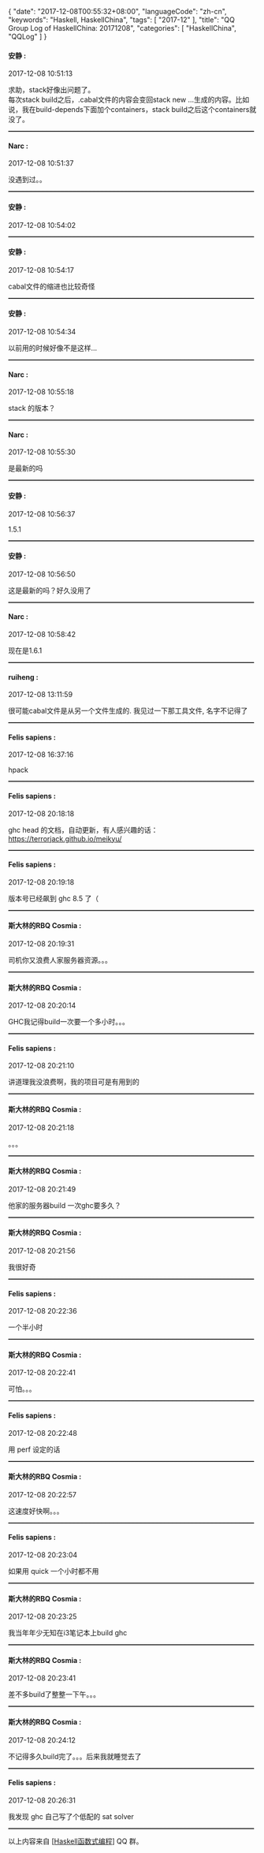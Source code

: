 {
  "date": "2017-12-08T00:55:32+08:00",
  "languageCode": "zh-cn",
  "keywords": "Haskell, HaskellChina",
  "tags": [
    "2017-12"
  ],
  "title": "QQ Group Log of HaskellChina: 20171208",
  "categories": [
    "HaskellChina", "QQLog"
  ]
}



#### 安静 :

<span class="article-duration">2017-12-08 10:51:13</span>

求助，stack好像出问题了。<br />每次stack build之后，.cabal文件的内容会变回stack new ...生成的内容。比如说，我在build-depends下面加个containers，stack build之后这个containers就没了。

<hr style="border-top: 1px dotted grey;width:99%"/>



#### Narc :

<span class="article-duration">2017-12-08 10:51:37</span>

没遇到过。。

<hr style="border-top: 1px dotted grey;width:99%"/>



#### 安静 :

<span class="article-duration">2017-12-08 10:54:02</span>



<hr style="border-top: 1px dotted grey;width:99%"/>



#### 安静 :

<span class="article-duration">2017-12-08 10:54:17</span>

cabal文件的缩进也比较奇怪

<hr style="border-top: 1px dotted grey;width:99%"/>



#### 安静 :

<span class="article-duration">2017-12-08 10:54:34</span>

以前用的时候好像不是这样...

<hr style="border-top: 1px dotted grey;width:99%"/>



#### Narc :

<span class="article-duration">2017-12-08 10:55:18</span>

stack 的版本？

<hr style="border-top: 1px dotted grey;width:99%"/>



#### Narc :

<span class="article-duration">2017-12-08 10:55:30</span>

是最新的吗

<hr style="border-top: 1px dotted grey;width:99%"/>



#### 安静 :

<span class="article-duration">2017-12-08 10:56:37</span>

1.5.1

<hr style="border-top: 1px dotted grey;width:99%"/>



#### 安静 :

<span class="article-duration">2017-12-08 10:56:50</span>

这是最新的吗？好久没用了

<hr style="border-top: 1px dotted grey;width:99%"/>



#### Narc :

<span class="article-duration">2017-12-08 10:58:42</span>

现在是1.6.1

<hr style="border-top: 1px dotted grey;width:99%"/>



#### ruiheng :

<span class="article-duration">2017-12-08 13:11:59</span>

很可能cabal文件是从另一个文件生成的. 我见过一下那工具文件, 名字不记得了

<hr style="border-top: 1px dotted grey;width:99%"/>



#### Felis sapiens :

<span class="article-duration">2017-12-08 16:37:16</span>

hpack

<hr style="border-top: 1px dotted grey;width:99%"/>



#### Felis sapiens :

<span class="article-duration">2017-12-08 20:18:18</span>

ghc head 的文档，自动更新，有人感兴趣的话：https://terrorjack.github.io/meikyu/

<hr style="border-top: 1px dotted grey;width:99%"/>



#### Felis sapiens :

<span class="article-duration">2017-12-08 20:19:18</span>

版本号已经飙到 ghc 8.5 了（

<hr style="border-top: 1px dotted grey;width:99%"/>



#### 斯大林的RBQ Cosmia :

<span class="article-duration">2017-12-08 20:19:31</span>

司机你又浪费人家服务器资源。。。

<hr style="border-top: 1px dotted grey;width:99%"/>



#### 斯大林的RBQ Cosmia :

<span class="article-duration">2017-12-08 20:20:14</span>

GHC我记得build一次要一个多小时。。。

<hr style="border-top: 1px dotted grey;width:99%"/>



#### Felis sapiens :

<span class="article-duration">2017-12-08 20:21:10</span>

讲道理我没浪费啊，我的项目可是有用到的

<hr style="border-top: 1px dotted grey;width:99%"/>



#### 斯大林的RBQ Cosmia :

<span class="article-duration">2017-12-08 20:21:18</span>

。。。

<hr style="border-top: 1px dotted grey;width:99%"/>



#### 斯大林的RBQ Cosmia :

<span class="article-duration">2017-12-08 20:21:49</span>

他家的服务器build 一次ghc要多久？

<hr style="border-top: 1px dotted grey;width:99%"/>



#### 斯大林的RBQ Cosmia :

<span class="article-duration">2017-12-08 20:21:56</span>

我很好奇

<hr style="border-top: 1px dotted grey;width:99%"/>



#### Felis sapiens :

<span class="article-duration">2017-12-08 20:22:36</span>

一个半小时

<hr style="border-top: 1px dotted grey;width:99%"/>



#### 斯大林的RBQ Cosmia :

<span class="article-duration">2017-12-08 20:22:41</span>

可怕。。。

<hr style="border-top: 1px dotted grey;width:99%"/>



#### Felis sapiens :

<span class="article-duration">2017-12-08 20:22:48</span>

用 perf 设定的话

<hr style="border-top: 1px dotted grey;width:99%"/>



#### 斯大林的RBQ Cosmia :

<span class="article-duration">2017-12-08 20:22:57</span>

这速度好快啊。。。

<hr style="border-top: 1px dotted grey;width:99%"/>



#### Felis sapiens :

<span class="article-duration">2017-12-08 20:23:04</span>

如果用 quick 一个小时都不用

<hr style="border-top: 1px dotted grey;width:99%"/>



#### 斯大林的RBQ Cosmia :

<span class="article-duration">2017-12-08 20:23:25</span>

我当年年少无知在i3笔记本上build ghc

<hr style="border-top: 1px dotted grey;width:99%"/>



#### 斯大林的RBQ Cosmia :

<span class="article-duration">2017-12-08 20:23:41</span>

差不多build了整整一下午。。。

<hr style="border-top: 1px dotted grey;width:99%"/>



#### 斯大林的RBQ Cosmia :

<span class="article-duration">2017-12-08 20:24:12</span>

不记得多久build完了。。。后来我就睡觉去了

<hr style="border-top: 1px dotted grey;width:99%"/>



#### Felis sapiens :

<span class="article-duration">2017-12-08 20:26:31</span>

我发现 ghc 自己写了个低配的 sat solver

<hr style="border-top: 1px dotted grey;width:99%"/>




以上内容来自 [[Haskell函数式编程](http://qq.haskellchina.org/about/)] QQ 群。

